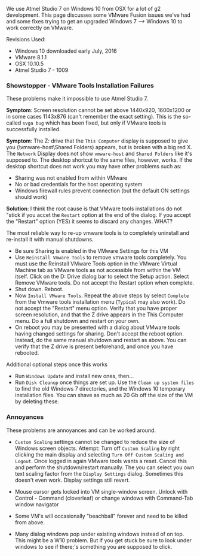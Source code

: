 We use Atmel Studio 7 on Windows 10 from OSX for a lot of g2 development. This page discusses some VMware Fusion issues we've had and some fixes trying to get an upgraded Windows 7 --> Windows 10 to work correctly on VMware. 

Revisions Used:
- Windows 10 downloaded early July, 2016
- VMware 8.1.1
- OSX 10.10.5
- Atmel Studio 7 - 1009

### Showstopper - VMware Tools Installation Failures
These problems make it impossible to use Atmel Studio 7.

**Symptom**: Screen resolution cannot be set above 1440x920, 1600x1200 or in some cases 1143x876 (can't remember the exact setting). This is the so-called `svga bug` which has been fixed, but only if VMware tools is successfully installed.

**Symptom**: The Z: drive that the `This Computer` display is supposed to give you (\\vmware-host\Shared Folders) appears, but is broken with a big red X. The `Network` Display does not show `vmware-host`  and `Shared Folders` like it's supposed to. The desktop shortcut to the same files, however, works. If the desktop shortcut does not work you may have other problems such as:
- Sharing was not enabled from within VMware
- No or bad credentials for the host operating system
- Windows firewall rules prevent connection (but the default ON settings should work)

**Solution**: I think the root cause is that VMware tools installations do not "stick if you accet the `Restart` option at the end of the dialog. If you accept the "Restart" option (YES) it seems to discard any changes. WHAT? 

The most reliable way to re-up vmware tools is to completely uninstall and re-install it with manual shutdowns. 
- Be sure Sharing is enabled in the VMware Settings for this VM
- Use `Reinstall Vmware Tools` to remove vmware tools completely. You must use the Reinstall VMware Tools option in the VMware Virtual Machine tab as VMware tools as not accessible from within the VM itself. Click on the D: Drive dialog bar to select the Setup action. Select Remove VMware tools. Do not accept the Restart option when complete.
- Shut down. Reboot.
- Now `Install VMware Tools`. Repeat the above steps by select `Complete` from the Vmware tools installation menu (`Typical` may also work). Do not accept the "Restart" menu option. Verify that you have proper screen resolution, and that the Z drive appears in the This Computer menu. Do a full shutdown and restart on your own. 
- On reboot you may be presented with a dialog about VMware tools having changed settings for sharing. Don't accept the reboot option. Instead, do the same manual shutdown and restart as above. You can verify that the Z drive is present beforehand, and once you have rebooted.

Additional optional steps once this works
- Run `Windows Update` and install new ones, then...
- Run `Disk Cleanup` once things are set up. Use the `Clean up system files` to find the old Windows 7 directories, and the Windows 10 temporary installation files. You can shave as much as 20 Gb off the size of the VM by deleting these.

### Annoyances
These problems are annoyances and can be worked around.

- `Custom Scaling` settings cannot be changed to reduce the size of Windows screen objects. Attempt: Turn off `Custom Scaling` by right clicking the main display and selecting `Turn Off Custom Scaling and Logout`. Once logged in again VMware tools wants a reset. Cancel this and perform the shutdown/restart manually. The you can select you own text scaling factor from the `Display Settings` dialog. Sometimes this doesn't even work. Display settings still revert.

- Mouse cursor gets locked into VM single-window screen. Unlock with Control - Command (cloverleaf) or change windows with Command-Tab window navigator

- Some VM's will occasionally "beachball" forever and need to be killed from above.

- Many dialog windows pop under existing windows instead of on top. This might be a W10 problem. But if you get stuck be sure to look under windows to see if there;'s something you are supposed to click.



